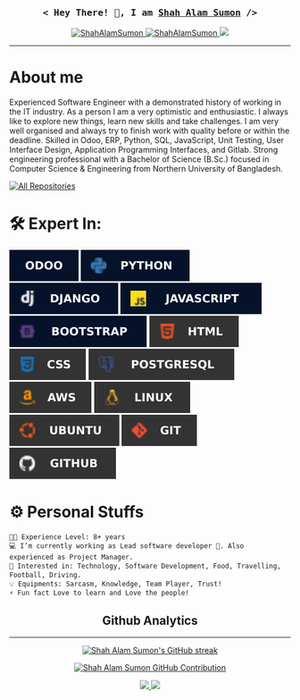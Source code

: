[//]: # (<a href="https://komarev.com/ghpvc/?username=ShahAlamSumon">)

[//]: # (  <img align="right" src="https://komarev.com/ghpvc/?username=ShahAlamSumon&color=brightgreen&&label=PROFILE+VIEWS&style=for-the-badge" alt="Profile visitor" />)

[//]: # (</a>)

<!-- Intro  -->
<h3 align="center">
        <samp>< Hey There! 🤝, I am
                <b><a target="_blank" href="https://www.linkedin.com/in/shah-alam-sumon">Shah Alam Sumon</a> /> </b>
        </samp>
</h3>

<p align="center">
    <a href="https://www.linkedin.com/in/shah-alam-sumon" target="_blank">
        <img src="https://img.shields.io/badge/LinkedIn-0077B5?style=for-the-badge&logo=linkedin&logoColor=white" alt="ShahAlamSumon"/>
    </a>
    <a href="https://github.com/ShahAlamSumon/ShahAlamSumon/blob/main/Shah_Alam_Sumon_Resume.pdf" target="_blank">
        <img src="https://img.shields.io/badge/-Resume-23E4405F?style=for-the-badge&logo=Resume&logoColor=Red&color=green" alt="ShahAlamSumon"  />
    </a>
    <a href="mailto:sacsesumon@gmail.com">
        <img src="https://img.shields.io/badge/SEND%20MAIL-7cebf5?&style=for-the-badge&logo=MAIL.RU&logoColor=black">
    </a>
</p>
<hr/>

# About me

Experienced Software Engineer with a demonstrated history of 
working in the IT industry. As a person I am a very optimistic and enthusiastic. 
I always like to explore new things, learn new skills and take challenges. 
I am very well organised and always try to finish work with quality before or 
within the deadline. Skilled in Odoo, ERP, Python, SQL, JavaScript, Unit Testing, 
User Interface Design, Application Programming Interfaces, and Gitlab. 
Strong engineering professional with a Bachelor of Science (B.Sc.) focused in 
Computer Science & Engineering from Northern University of Bangladesh.

<p align="left">
  <a href="https://github.com/ShahAlamSumon?tab=repositories" target="_blank"><img alt="All Repositories" title="All Repositories" src="https://img.shields.io/badge/-All%20Repos-2962FF?style=for-the-badge&logo=koding&logoColor=white"/></a>
</p>

🛠 Expert In:
=============
![odoo.svg](img%2Ficons%2Fodoo.svg)
![python.svg](img%2Ficons%2Fpython.svg)
![django.svg](img%2Ficons%2Fdjango.svg)
![javascript.svg](img%2Ficons%2Fjavascript.svg)
![bootstrap.svg](img%2Ficons%2Fbootstrap.svg)
![html.svg](img%2Ficons%2Fhtml.svg)
![css.svg](img%2Ficons%2Fcss.svg)
![postgres.svg](img%2Ficons%2Fpostgres.svg)
![aws.svg](img%2Ficons%2Faws.svg)
![linux.svg](img%2Ficons%2Flinux.svg)
![ubuntu.svg](img%2Ficons%2Fubuntu.svg)
![git.svg](img%2Ficons%2Fgit.svg)
![github.svg](img%2Ficons%2Fgithub.svg)


⚙️ Personal Stuffs
==================
    👨‍🎓 Experience Level: 8+ years
    💻 I’m currently working as Lead software developer 🚀. Also experienced as Project Manager.
    🧩 Interested in: Technology, Software Development, Food, Travelling, Football, Driving.
    💡 Equipments: Sarcasm, Knowledge, Team Player, Trust!
    ⚡ Fun fact Love to learn and Love the people!
 
<h2 align="center">
    Github Analytics
</h2>
<hr/>
<p align="center">
  <a href="https://github.com/ShahAlamSumon">
    <img src="https://github-readme-streak-stats.herokuapp.com/?user=ShahAlamSumon&theme=radical&border=7F3FBF&background=0D1117" alt="Shah Alam Sumon's GitHub streak"/>
  </a>
</p>

<p align="center">
  <a href="https://github.com/ShahAlamSumon">
    <img src="https://github-profile-summary-cards.vercel.app/api/cards/profile-details?username=ShahAlamSumon&theme=radical" alt="Shah Alam Sumon GitHub Contribution"/>
  </a>
</p>

<p align="center">
  <a href="https://github.com/ShahAlamSumon">
    <img height="180em" src="https://github-readme-stats-eight-theta.vercel.app/api?username=ShahAlamSumon&show_icons=true&theme=algolia&include_all_commits=true&count_private=true"/>
    <img height="180em" src="https://github-readme-stats-eight-theta.vercel.app/api/top-langs/?username=ShahAlamSumon&layout=compact&langs_count=20&theme=algolia&include_all_commits=true&count_private=true"/>
  </a>
</p>
